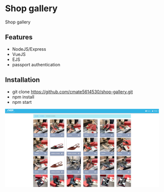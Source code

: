 # Shop gallery 

Shop gallery

## Features

- NodeJS/Express
- VueJS
- EJS
- passport authentication

## Installation

- git clone https://github.com/cmate5614530/shop-gallery.git
- npm install
- npm start

<img src="images/overview1.png" width="1000">
